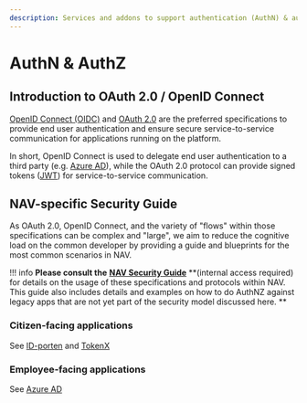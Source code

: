 ```yaml
---
description: Services and addons to support authentication (AuthN) & authorization (AuthZ)
---
```


# AuthN & AuthZ

## Introduction to OAuth 2.0 / OpenID Connect

[OpenID Connect \(OIDC\)](https://openid.net/connect/) and [OAuth 2.0](https://oauth.net/2/) are the preferred specifications to provide end user authentication and ensure secure service-to-service communication for applications running on the platform.

In short, OpenID Connect is used to delegate end user authentication to a third party \(e.g. [Azure AD](azure-ad/README.md)\), while the OAuth 2.0 protocol can provide signed tokens \([JWT](https://oauth.net/2/jwt/)\) for service-to-service communication.

## NAV-specific Security Guide

As OAuth 2.0, OpenID Connect, and the variety of "flows" within those specifications can be complex and "large", we aim to reduce the cognitive load on the common developer by providing a guide and blueprints for the most common scenarios in NAV.

!!! info
    **Please consult the** [**NAV Security Guide**](https://security.labs.nais.io) **\(internal access required\) for details on the usage of these specifications and protocols within NAV. This guide also includes details and examples on how to do AuthNZ against legacy apps that are not yet part of the security model discussed here. **

### Citizen-facing applications

See [ID-porten](idporten/README.md) and [TokenX](tokenx.md)

### Employee-facing applications

See [Azure AD](azure-ad/README.md)

